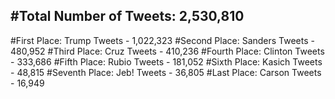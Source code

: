 #Total Number of Tweets: 2,530,810 
---
#First Place: Trump Tweets - 1,022,323
#Second Place: Sanders Tweets - 480,952
#Third Place: Cruz Tweets - 410,236
#Fourth Place: Clinton Tweets - 333,686
#Fifth Place: Rubio Tweets - 181,052
#Sixth Place: Kasich Tweets - 48,815
#Seventh Place: Jeb! Tweets - 36,805
#Last Place: Carson Tweets - 16,949
